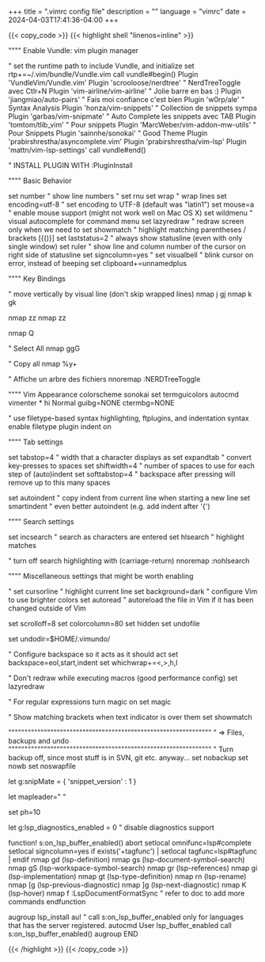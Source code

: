+++
title = ".vimrc config file"
description = ""
language = "vimrc"
date = 2024-04-03T17:41:36-04:00
+++

{{< copy_code >}}
{{< highlight shell "linenos=inline" >}}

"""" Enable Vundle: vim plugin manager

    
    
" set the runtime path to include Vundle, and initialize
set rtp+=~/.vim/bundle/Vundle.vim
call vundle#begin()
Plugin 'VundleVim/Vundle.vim'
Plugin 'scrooloose/nerdtree'       " NerdTreeToggle avec Ctlr+N
Plugin 'vim-airline/vim-airline'   " Jolie barre en bas :)
Plugin 'jiangmiao/auto-pairs'      " Fais moi confiance c'est bien
Plugin 'w0rp/ale'                  " Syntax Analysis
Plugin 'honza/vim-snippets'        " Collection de snippets sympa
Plugin 'garbas/vim-snipmate'       " Auto Complete les snippets avec TAB
Plugin 'tomtom/tlib_vim'           " Pour snippets
Plugin 'MarcWeber/vim-addon-mw-utils' " Pour Snippets
Plugin 'sainnhe/sonokai'            " Good Theme
Plugin 'prabirshrestha/asyncomplete.vim'
Plugin 'prabirshrestha/vim-lsp'
Plugin 'mattn/vim-lsp-settings'
call vundle#end()

" INSTALL PLUGIN WITH :PluginInstall


"""" Basic Behavior

set number              " show line numbers
" set rnu
set wrap                " wrap lines
set encoding=utf-8      " set encoding to UTF-8 (default was "latin1")
set mouse=a             " enable mouse support (might not work well on Mac OS X)
set wildmenu            " visual autocomplete for command menu
set lazyredraw          " redraw screen only when we need to
set showmatch           " highlight matching parentheses / brackets [{()}]
set laststatus=2        " always show statusline (even with only single window)
set ruler               " show line and column number of the cursor on right side of statusline
set signcolumn=yes
" set visualbell          " blink cursor on error, instead of beeping
set clipboard+=unnamedplus


"""" Key Bindings

" move vertically by visual line (don't skip wrapped lines)
nmap j gj
nmap k gk


nmap <C-d> <C-d>zz
nmap <C-u> <C-u>zz

nmap Q <nop>

" Select All
nmap <C-a> gg<S-v>G

" Copy all
nmap <C-c> <cmd>%y+<CR>


" Affiche un arbre des fichiers
nnoremap <C-n> :NERDTreeToggle<CR>


"""" Vim Appearance
colorscheme sonokai
set termguicolors
autocmd vimenter * hi Normal guibg=NONE ctermbg=NONE

" use filetype-based syntax highlighting, ftplugins, and indentation
syntax enable
filetype plugin indent on


"""" Tab settings

set tabstop=4           " width that a <TAB> character displays as
set expandtab           " convert <TAB> key-presses to spaces
set shiftwidth=4        " number of spaces to use for each step of (auto)indent
set softtabstop=4       " backspace after pressing <TAB> will remove up to this many spaces

set autoindent          " copy indent from current line when starting a new line
set smartindent         " even better autoindent (e.g. add indent after '{')


"""" Search settings

set incsearch           " search as characters are entered
set hlsearch            " highlight matches

" turn off search highlighting with <CR> (carriage-return)
nnoremap <CR> :nohlsearch<CR><CR>


"""" Miscellaneous settings that might be worth enabling

" set cursorline         " highlight current line
set background=dark    " configure Vim to use brighter colors
set autoread           " autoreload the file in Vim if it has been changed outside of Vim

set scrolloff=8
set colorcolumn=80
set hidden
set undofile

set undodir=$HOME/.vimundo/

" Configure backspace so it acts as it should act
set backspace=eol,start,indent
set whichwrap+=<,>,h,l

" Don't redraw while executing macros (good performance config)
set lazyredraw

" For regular expressions turn magic on
set magic

" Show matching brackets when text indicator is over them
set showmatch

"""""""""""""""""""""""""""""""""""""""""""""""""""""""""""""""
" => Files, backups and undo
"""""""""""""""""""""""""""""""""""""""""""""""""""""""""""""""
" Turn backup off, since most stuff is in SVN, git etc. anyway...
set nobackup
set nowb
set noswapfile

let g:snipMate = { 'snippet_version' : 1 }

let mapleader=" "

set ph=10

let g:lsp_diagnostics_enabled = 0         " disable diagnostics support

function! s:on_lsp_buffer_enabled() abort
    setlocal omnifunc=lsp#complete
    setlocal signcolumn=yes
    if exists('+tagfunc') | setlocal tagfunc=lsp#tagfunc | endif
    nmap <buffer> gd <plug>(lsp-definition)
    nmap <buffer> gs <plug>(lsp-document-symbol-search)
    nmap <buffer> gS <plug>(lsp-workspace-symbol-search)
    nmap <buffer> gr <plug>(lsp-references)
    nmap <buffer> gi <plug>(lsp-implementation)
    nmap <buffer> gt <plug>(lsp-type-definition)
    nmap <buffer> <leader>rn <plug>(lsp-rename)
    nmap <buffer> [g <plug>(lsp-previous-diagnostic)
    nmap <buffer> ]g <plug>(lsp-next-diagnostic)
    nmap <buffer> K <plug>(lsp-hover)
    nmap <buffer> <leader>f :LspDocumentFormatSync<CR>
    " refer to doc to add more commands
endfunction

augroup lsp_install
    au!
    " call s:on_lsp_buffer_enabled only for languages that has the server registered.
    autocmd User lsp_buffer_enabled call s:on_lsp_buffer_enabled()
augroup END




{{< /highlight >}}
{{< /copy_code >}}
